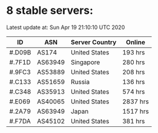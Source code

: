 # 8 stable servers:

Latest update at: Sun Apr 19 21:10:10 UTC 2020

| ID | ASN | Server Country | Online |
| -- | --- | -------------- | ------ |
| #.D09B | AS174 | United States | 193 hrs |
| #.7F1D | AS63949 | Singapore | 280 hrs |
| #.9FC3 | AS53889 | United States | 208 hrs |
| #.C133 | AS51659 | Russia | 136 hrs |
| #.C348 | AS35913 | United States | 574 hrs |
| #.E069 | AS40065 | United States | 2837 hrs |
| #.2A79 | AS63949 | Japan | 1517 hrs |
| #.F7DA | AS45102 | United States | 381 hrs |

